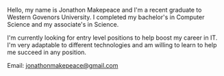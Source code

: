 

<!---
makepeacej/makepeacej is a ✨ special ✨ repository because its `README.md` (this file) appears on your GitHub profile.
You can click the Preview link to take a look at your changes.
--->

Hello, my name is Jonathon Makepeace and I'm a recent graduate to Western Govenors University. I completed my bachelor's in Computer Science and my associate's
  in Science. 

I'm currently looking for entry level positions to help boost my career in IT. I'm very adaptable to different technologies and am willing to learn to help me     succeed in any position. 

Email: jonathonmakepeace@gmail.com
